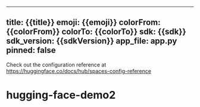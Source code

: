 
---
title: {{title}}
emoji: {{emoji}}
colorFrom: {{colorFrom}}
colorTo: {{colorTo}}
sdk: {{sdk}}
sdk_version: {{sdkVersion}}
app_file: app.py
pinned: false
---

Check out the configuration reference at https://huggingface.co/docs/hub/spaces-config-reference

# hugging-face-demo2

